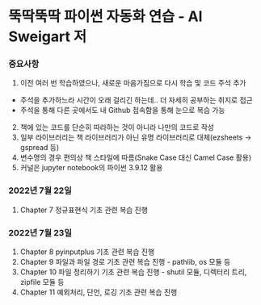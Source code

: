# 뚝딱뚝딱 파이썬 자동화 연습 - Al Sweigart 저
### 중요사항
1. 이전 여러 번 학습하였으나, 새로운 마음가짐으로 다시 학습 및 코드 주석 추가
  - 주석을 추가하느라 시간이 오래 걸리긴 하는데.. 더 자세히 공부하는 취지로 접근
  - 주석을 통해 다른 곳에서도 내 Github 접속함을 통해 눈으로 복습 가능
2. 책에 있는 코드를 단순히 따라하는 것이 아니라 나만의 코드로 작성
3. 일부 라이브러리는 책 라이브러리가 아닌 유명 라이브러리로 대체(ezsheets -> gspread 등)
4. 변수명의 경우 편의상 책 스타일에 따름(Snake Case 대신 Camel Case 활용)
5. 커널은 jupyter notebook의 파이썬 3.9.12 활용

### 2022년 7월 22일
1. Chapter 7 정규표현식 기초 관련 복습 진행

### 2022년 7월 23일
1. Chapter 8 pyinputplus 기초 관련 복습 진행
2. Chapter 9 파일과 파일 경로 기초 관련 복습 진행 - pathlib, os 모듈 등
3. Chapter 10 파일 정리하기 기초 관련 복습 진행 - shutil 모듈, 디렉터리 트리, zipfile 모듈 등
4. Chapter 11 예외처리, 단언, 로깅 기초 관련 복습 진행
